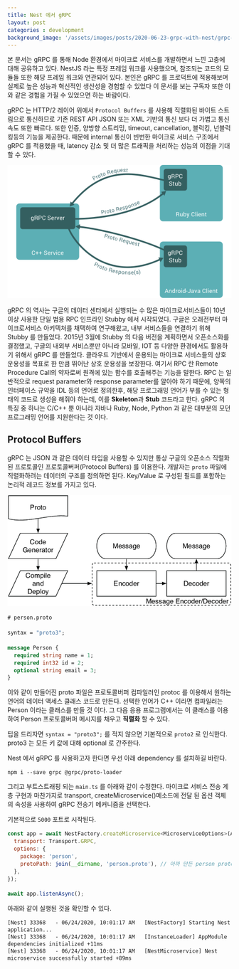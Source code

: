 ```yaml
---
title: Nest 에서 gRPC
layout: post
categories : development
background_image: '/assets/images/posts/2020-06-23-grpc-with-nest/grpc-thumbnail.png'
---
```


본 문서는 gRPC 를 통해 Node 환경에서 마이크로 서비스를 개발하면서 느낀 고충에 대해 공유하고 있다.
NestJS 라는 특정 프레임 워크를 사용했으며, 참조되는 코드의 모듈들 또한 해당 프레임 워크와 연관되어 있다. 본인은 gRPC 를 프로덕트에 적용해보며 실제로 높은 성능과 혁신적인 생산성을 경험할 수 있었다 이 문서를 보는 구독자 또한 이와 같은 경험을 가질 수 있었으면 하는 바람이다. 

gRPC 는 HTTP/2 레이어 위에서 `Protocol Buffers` 를 사용해 직렬화된 바이트 스트림으로 통신하므로 기존 REST API JSON 또는 XML 기반의 통신 보다 더 가볍고 통신 속도 또한 빠르다. 또한 인증, 양방향 스트리밍, timeout, cancellation, 블럭킹, 넌블럭킹등의 기능을 제공한다.
때문에 internal 통신이 빈번한 마이크로 서비스 구조에서 gRPC 를 적용했을 때, latency 감소 및 더 많은 트래픽을 처리하는 성능의 이점을 기대할 수 있다.

![](/assets/images/posts/2020-06-23-grpc-with-nest/grpc-thumbnail.png)

gRPC 의 역사는 구글의 데이터 센터에서 실행되는 수 많은 마이크로서비스들이 10년 이상 사용한 단일 범용 RPC 인프라인 Stubby 에서 시작되었다. 구글은 오래전부터 마이크로서비스 아키텍처를 채택하여 연구해왔고, 내부 서비스들을 연결하기 위해 Stubby 를 만들었다. 2015년 3월에 Stubby 의 다음 버전을 계획하면서 오픈소스화를 결정했고, 구글의 내외부 서비스뿐만 아니라 모바일, IOT 등 다양한 환경에서도 활용하기 위해서 gRPC 를 만들었다. 클라우드 기반에서 운용되는 마이크로 서비스들의 상호운용성을 목표로 한 만큼 뛰어난 상호 운용성을 보장한다.  여기서 RPC 란 Remote Procedure Call의 약자로써 원격에 있는 함수를 호출해주는 기능을 말한다. RPC 는 일반적으로 request parameter와 response parameter를 알아야 하기 때문에, 양쪽의 인터페이스 규약을 IDL 등의 언어로 정의한후, 해당 프로그래밍 언어가 부를 수 있는 형태의 코드로 생성을 해줘야 하는데, 이를 **Skeleton**과 **Stub** 코드라고 한다.
gRPC 의 특징 중 하나는 C/C++ 뿐 아니라 자바나 Ruby, Node, Python 과 같은 대부분의 모던 프로그래밍 언어를 지원한다는 것 이다.


## Protocol Buffers

gRPC 는 JSON 과 같은 데이터 타입을 사용할 수 있지만 통상 구글의 오픈소스 직렬화된 프로토콜인 프로토콜버퍼(Protocol Buffers) 를 이용한다. 개발자는 `proto` 파일에 직렬화하려는 데이터의 구조를 정의하면 된다. Key/Value 로 구성된 필드를 포함하는 논리적 레코드 정보를 가지고 있다.

![](assets/images/posts/2020-06-23-grpc-with-nest/To-use-Protocol-Buffers-it-is-necessary-to-generate-code-for-each-message-that-needs.png)

```proto
# person.proto 

syntax = "proto3";

message Person {
  required string name = 1;
  required int32 id = 2;
  optional string email = 3;
}
```

이와 같이 만들어진 proto 파일은 프로토콜버퍼 컴파일러인 protoc 를 이용해서 원하는 언어의 데이터 액세스 클래스 코드로 만든다. 선택한 언어가 C++ 이라면 컴파일러는 Person 이라는 클래스를 만들 것 이다. 그 다음 응용 프로그램에서는 이 클래스를 이용하여 Person 프로토콜버퍼 메시지를 채우고 **직렬화** 할 수 있다.

팁을 드리자면 `syntax = "proto3";` 를 적지 않으면 기본적으로 `proto2` 로 인식한다.
proto3 는 모든 키 값에 대해 optional 로 간주한다.

Nest 에서 gRPC 를 사용하고자 한다면 우선 아래 dependency 를 설치하길 바란다.

```
npm i --save grpc @grpc/proto-loader
```

그리고 부트스트래핑 되는 `main.ts` 를 아래와 같이 수정한다.
마이크로 서비스 전송 계층 구현과 마찬가지로 transport, createMicroservice()메소드에 전달 된 옵션 객체 의 속성을 사용하여 gRPC 전송기 메커니즘을 선택한다.

기본적으로 `5000` 포트로 시작된다.

```javascript
const app = await NestFactory.createMicroservice<MicroserviceOptions>(AppModule, {
  transport: Transport.GRPC,
  options: {
    package: 'person',
    protoPath: join(__dirname, 'person.proto'), // 아까 만든 person proto 경로
  },
});

await app.listenAsync();
```

아래와 같이 실행된 것을 확인할 수 있다.

```
[Nest] 33368   - 06/24/2020, 10:01:17 AM   [NestFactory] Starting Nest application...
[Nest] 33368   - 06/24/2020, 10:01:17 AM   [InstanceLoader] AppModule dependencies initialized +11ms
[Nest] 33368   - 06/24/2020, 10:01:17 AM   [NestMicroservice] Nest microservice successfully started +89ms
```
